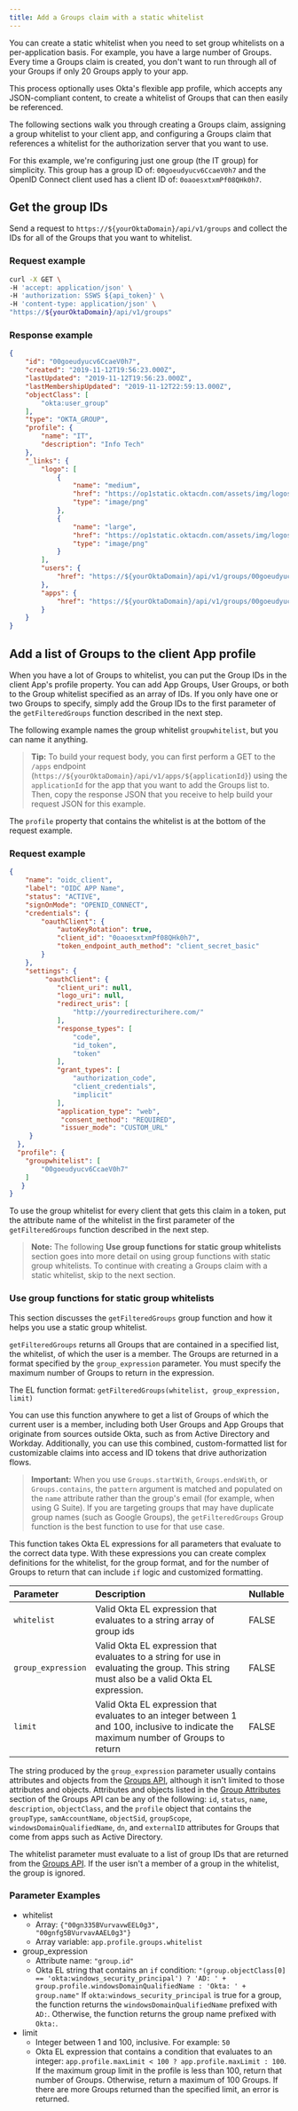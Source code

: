 ```yaml
---
title: Add a Groups claim with a static whitelist
---
```


You can create a static whitelist when you need to set group whitelists on a per-application basis. For example, you have a large number of Groups. Every time a Groups claim is created, you don't want to run through all of your Groups if only 20 Groups apply to your app.

This process optionally uses Okta's flexible app profile, which accepts any JSON-compliant content, to create a whitelist of Groups that can then easily be referenced.

The following sections walk you through creating a Groups claim, assigning a group whitelist to your client app, and configuring a Groups claim that references a whitelist for the authorization server that you want to use.

For this example, we're configuring just one group (the IT group) for simplicity. This group has a group ID of: `00goeudyucv6CcaeV0h7` and the OpenID Connect client used has a client ID of: `0oaoesxtxmPf08QHk0h7`.

## Get the group IDs

Send a request to `https://${yourOktaDomain}/api/v1/groups` and collect the IDs for all of the Groups that you want to whitelist.

### Request example

```bash
curl -X GET \
-H 'accept: application/json' \
-H 'authorization: SSWS ${api_token}' \
-H 'content-type: application/json' \
"https://${yourOktaDomain}/api/v1/groups"
```

### Response example

```json
{
    "id": "00goeudyucv6CcaeV0h7",
    "created": "2019-11-12T19:56:23.000Z",
    "lastUpdated": "2019-11-12T19:56:23.000Z",
    "lastMembershipUpdated": "2019-11-12T22:59:13.000Z",
    "objectClass": [
        "okta:user_group"
    ],
    "type": "OKTA_GROUP",
    "profile": {
        "name": "IT",
        "description": "Info Tech"
    },
    "_links": {
        "logo": [
            {
                "name": "medium",
                "href": "https://op1static.oktacdn.com/assets/img/logos/groups/okta-medium.d7fb831bc4e7e1a5d8bd35dfaf405d9e.png",
                "type": "image/png"
            },
            {
                "name": "large",
                "href": "https://op1static.oktacdn.com/assets/img/logos/groups/okta-large.511fcb0de9da185b52589cb14d581c2c.png",
                "type": "image/png"
            }
        ],
        "users": {
            "href": "https://${yourOktaDomain}/api/v1/groups/00goeudyucv6CcaeV0h7/users"
        },
        "apps": {
            "href": "https://${yourOktaDomain}/api/v1/groups/00goeudyucv6CcaeV0h7/apps"
        }
    }
}
```

## Add a list of Groups to the client App profile

When you have a lot of Groups to whitelist, you can put the Group IDs in the client App's profile property. You can add App Groups, User Groups, or both to the Group whitelist specified as an array of IDs. If you only have one or two Groups to specify, simply add the Group IDs to the first parameter of the `getFilteredGroups` function described in the <GuideLink link="../use-static-group-allowlist-org-as">next step</GuideLink>.

The following example names the group whitelist `groupwhitelist`, but you can name it anything.

> **Tip:** To build your request body, you can first perform a GET to the `/apps` endpoint (`https://${yourOktaDomain}/api/v1/apps/${applicationId}`) using the `applicationId` for the app that you want to add the Groups list to. Then, copy the response JSON that you receive to help build your request JSON for this example.

The `profile` property that contains the whitelist is at the bottom of the request example.

### Request example

```json
{
    "name": "oidc_client",
    "label": "OIDC APP Name",
    "status": "ACTIVE",
    "signOnMode": "OPENID_CONNECT",
    "credentials": {
        "oauthClient": {
            "autoKeyRotation": true,
            "client_id": "0oaoesxtxmPf08QHk0h7",
            "token_endpoint_auth_method": "client_secret_basic"
        }
    },
    "settings": {
         "oauthClient": {
            "client_uri": null,
            "logo_uri": null,
            "redirect_uris": [
                "http://yourredirecturihere.com/"
            ],
            "response_types": [
                "code",
                "id_token",
                "token"
            ],
            "grant_types": [
                "authorization_code",
                "client_credentials",
                "implicit"
            ],
            "application_type": "web",
             "consent_method": "REQUIRED",
             "issuer_mode": "CUSTOM_URL"
     }
  },
  "profile": {
    "groupwhitelist": [
        "00goeudyucv6CcaeV0h7"
    ]
   }
}
```

To use the group whitelist for every client that gets this claim in a token, put the attribute name of the whitelist in the first parameter of the `getFilteredGroups` function described in the <GuideLink link="../use-static-group-allowlist-org-as">next step</GuideLink>.

> **Note:** The following **Use group functions for static group whitelists** section goes into more detail on using group functions with static group whitelists. To continue with creating a Groups claim with a static whitelist, <GuideLink link="../use-static-group-allowlist-org-as">skip to the next section</GuideLink>.

### Use group functions for static group whitelists

This section discusses the `getFilteredGroups` group function and how it helps you use a static group whitelist.

`getFilteredGroups` returns all Groups that are contained in a specified list, the whitelist, of which the user is a member. The Groups are returned in a format specified by the `group_expression` parameter. You must specify the maximum number of Groups to return in the expression.

The EL function format: `getFilteredGroups(whitelist, group_expression, limit)`

You can use this function anywhere to get a list of Groups of which the current user is a member, including both User Groups and App Groups that originate from sources outside Okta, such as from Active Directory and Workday. Additionally, you can use this combined, custom-formatted list for customizable claims into access and ID tokens that drive authorization flows.

> **Important:** When you use `Groups.startWith`, `Groups.endsWith`, or `Groups.contains`, the `pattern` argument is matched and populated on the `name` attribute rather than the group's email (for example, when using G Suite). If you are targeting groups that may have duplicate group names (such as Google Groups), the `getFilteredGroups` Group function is the best function to use for that use case.

This function takes Okta EL expressions for all parameters that evaluate to the correct data type. With these expressions you can create complex definitions for the whitelist, for the group format, and for the number of Groups to return that can include `if` logic and customized formatting.

| Parameter              | Description                                                                    | Nullable    |
| :--------------------- | :----------------------------------------------------------------------------- | :---------- |
| `whitelist`            | Valid Okta EL expression that evaluates to a string array of group ids       | FALSE    |
| `group_expression`     | Valid Okta EL expression that evaluates to a string for use in evaluating the group. This string must also be a valid Okta EL expression. | FALSE    |
| `limit`                | Valid Okta EL expression that evaluates to an integer between 1 and 100, inclusive to indicate the maximum number of Groups to return  | FALSE    |

The string produced by the `group_expression` parameter usually contains attributes and objects from the [Groups API](/docs/reference/api/groups/), although it isn't limited to those attributes and objects. Attributes and objects listed in the [Group Attributes](/docs/reference/api/groups/#group-attributes) section of the Groups API can be any of the following: `id`, `status`, `name`, `description`, `objectClass`, and the `profile` object that contains the `groupType`, `samAccountName`, `objectSid`, `groupScope`, `windowsDomainQualifiedName`, `dn`, and `externalID` attributes for Groups that come from apps such as Active Directory.

The whitelist parameter must evaluate to a list of group IDs that are returned from the [Groups API](/docs/reference/api/groups/). If the user isn't a member of a group in the whitelist, the group is ignored.

### Parameter Examples

* whitelist
  * Array: <code class="OKTA-263808">{"00gn335BVurvavwEEL0g3", "00gnfg5BVurvavAAEL0g3"}</code>
  * Array variable: `app.profile.groups.whitelist`
* group_expression
  * Attribute name: `"group.id"`
  * Okta EL string that contains an `if` condition: `"(group.objectClass[0] == 'okta:windows_security_principal') ? 'AD: ' + group.profile.windowsDomainQualifiedName : 'Okta: ' + group.name"` If `okta:windows_security_principal` is true for a group, the function returns the `windowsDomainQualifiedName` prefixed with `AD:`. Otherwise, the function returns the group name prefixed with `Okta:`.
* limit
  * Integer between 1 and 100, inclusive. For example: `50`
  * Okta EL expression that contains a condition that evaluates to an integer: `app.profile.maxLimit < 100 ? app.profile.maxLimit : 100`. If the maximum group limit in the profile is less than 100, return that number of Groups. Otherwise, return a maximum of 100 Groups. If there are more Groups returned than the specified limit, an error is returned.

<NextSectionLink/>
